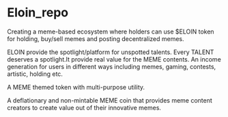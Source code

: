 # Eloin_repo

Creating a meme-based ecosystem where holders can use $ELOIN token for
holding, buy/sell memes and posting decentralized memes.

ELOIN provide the spotlight/platform for unspotted talents. Every TALENT
deserves a spotlight.It provide real value for the MEME contents. An income generation for users in different ways including memes, gaming, contests, artistic, holding etc.

A MEME themed token with multi-purpose utility.

A deflationary and non-mintable MEME coin that provides meme content
creators to create value out of their innovative memes.
